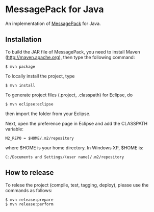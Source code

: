 # MessagePack for Java

An implementation of [MessagePack](http://msgpack.org/) for Java.

## Installation

To build the JAR file of MessagePack, you need to install Maven (http://maven.apache.org), then type the following command:

    $ mvn package

To locally install the project, type

    $ mvn install

To generate project files (.project, .classpath) for Eclipse, do

    $ mvn eclipse:eclipse

then import the folder from your Eclipse.

Next, open the preference page in Eclipse and add the CLASSPATH variable:

    M2_REPO = $HOME/.m2/repository

where $HOME is your home directory. In Windows XP, $HOME is:

    C:/Documents and Settings/(user name)/.m2/repository


## How to release

To relese the project (compile, test, tagging, deploy), please use the commands as follows:

    $ mvn release:prepare
    $ mvn release:perform


